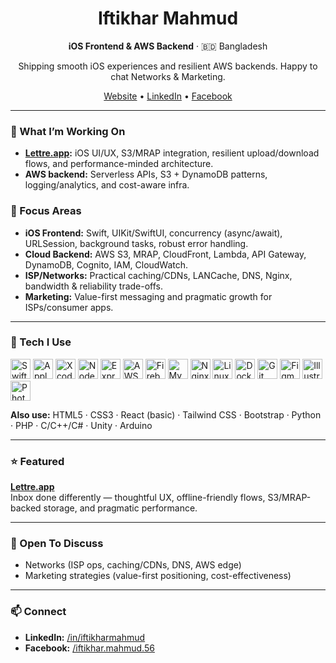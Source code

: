 <!-- Hero -->
<h1 align="center">Iftikhar Mahmud</h1>
<p align="center">
  <b>iOS Frontend & AWS Backend</b> · 🇧🇩 Bangladesh
</p>
<p align="center">
  Shipping smooth iOS experiences and resilient AWS backends. Happy to chat Networks & Marketing.
</p>

<p align="center">
  <a href="https://www.lettre.app">Website</a> •
  <a href="https://linkedin.com/in/iftikharmahmud">LinkedIn</a> •
  <a href="https://fb.com/iftikhar.mahmud.56">Facebook</a>
</p>

---

### 🚀 What I’m Working On
- **[Lettre.app](https://www.lettre.app/):** iOS UI/UX, S3/MRAP integration, resilient upload/download flows, and performance-minded architecture.
- **AWS backend:** Serverless APIs, S3 + DynamoDB patterns, logging/analytics, and cost-aware infra.

### 🧭 Focus Areas
- **iOS Frontend:** Swift, UIKit/SwiftUI, concurrency (async/await), URLSession, background tasks, robust error handling.
- **Cloud Backend:** AWS S3, MRAP, CloudFront, Lambda, API Gateway, DynamoDB, Cognito, IAM, CloudWatch.
- **ISP/Networks:** Practical caching/CDNs, LANCache, DNS, Nginx, bandwidth & reliability trade-offs.
- **Marketing:** Value-first messaging and pragmatic growth for ISPs/consumer apps.

---

### 🧰 Tech I Use
<p align="left">
  <!-- Mobile -->
  <img alt="Swift" height="32" src="https://cdn.jsdelivr.net/gh/devicons/devicon/icons/swift/swift-original.svg" />
  <img alt="Apple" height="32" src="https://cdn.jsdelivr.net/gh/devicons/devicon/icons/apple/apple-original.svg" />
  <img alt="Xcode" height="32" src="https://cdn.jsdelivr.net/gh/devicons/devicon/icons/xcode/xcode-original.svg" />
  <!-- Web/Backend -->
  <img alt="Node.js" height="32" src="https://cdn.jsdelivr.net/gh/devicons/devicon/icons/nodejs/nodejs-original.svg" />
  <img alt="Express" height="32" src="https://cdn.jsdelivr.net/gh/devicons/devicon/icons/express/express-original.svg" />
  <img alt="AWS" height="32" src="https://cdn.jsdelivr.net/gh/devicons/devicon/icons/amazonwebservices/amazonwebservices-original.svg" />
  <img alt="Firebase" height="32" src="https://cdn.jsdelivr.net/gh/devicons/devicon/icons/firebase/firebase-plain.svg" />
  <img alt="MySQL" height="32" src="https://cdn.jsdelivr.net/gh/devicons/devicon/icons/mysql/mysql-original.svg" />
  <!-- Infra -->
  <img alt="Nginx" height="32" src="https://cdn.jsdelivr.net/gh/devicons/devicon/icons/nginx/nginx-original.svg" />
  <img alt="Linux" height="32" src="https://cdn.jsdelivr.net/gh/devicons/devicon/icons/linux/linux-original.svg" />
  <img alt="Docker" height="32" src="https://cdn.jsdelivr.net/gh/devicons/devicon/icons/docker/docker-original.svg" />
  <img alt="Git" height="32" src="https://cdn.jsdelivr.net/gh/devicons/devicon/icons/git/git-original.svg" />
  <!-- Tools -->
  <img alt="Figma" height="32" src="https://cdn.jsdelivr.net/gh/devicons/devicon/icons/figma/figma-original.svg" />
  <img alt="Illustrator" height="32" src="https://cdn.jsdelivr.net/gh/devicons/devicon/icons/illustrator/illustrator-plain.svg" />
  <img alt="Photoshop" height="32" src="https://cdn.jsdelivr.net/gh/devicons/devicon/icons/photoshop/photoshop-plain.svg" />
</p>

**Also use:** HTML5 · CSS3 · React (basic) · Tailwind CSS · Bootstrap · Python · PHP · C/C++/C# · Unity · Arduino

---

### ⭐ Featured
**[Lettre.app](https://www.lettre.app/)**  
Inbox done differently — thoughtful UX, offline-friendly flows, S3/MRAP-backed storage, and pragmatic performance.

---

### 💬 Open To Discuss
- Networks (ISP ops, caching/CDNs, DNS, AWS edge)
- Marketing strategies (value-first positioning, cost-effectiveness)

---

### 📫 Connect
- **LinkedIn:** <a href="https://linkedin.com/in/iftikharmahmud">/in/iftikharmahmud</a>  
- **Facebook:** <a href="https://fb.com/iftikhar.mahmud.56">/iftikhar.mahmud.56</a>
